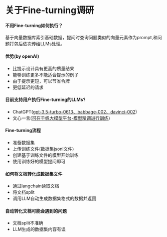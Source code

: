 # 关于Fine-turning调研

#### 不用Fine-turning如何执行？
基于向量数据库索引基础数据，提问时查询问题类似的向量元素作为prompt,和问题打包后依次传给LLMs处理。

#### 优势(by openAI)
- 比提示设计具有更高的质量结果
- 能够训练更多不能适合提示的例子
- 由于提示更短，可以节省令牌
- 更低延迟的请求

#### 目前支持用户执行Fine-turning的LLMs?
- ChatGPT([gpt-3.5-turbo-0613、babbage-002、davinci-002](https://platform.openai.com/docs/guides/fine-tuning))
- 文心一言([可在千帆大模型平台-模型精调进行训练](https://console.bce.baidu.com/qianfan/train/sft/13159/train))

#### Fine-turning流程
- 准备数据集
- 上传训练文件(数据集jsonl文件)
- 创建基于训练文件的模型开始训练
- 使用训练好的模型提问即可

#### 如何将文档转化成数据集文件
- 通过langchain读取文档
- 将文档split
- 调用LLM自动生成数据集格式的数据并返回

#### 自动转化文档可能会遇到的问题
- 文档split不准确
- LLM生成的数据集内容有误

